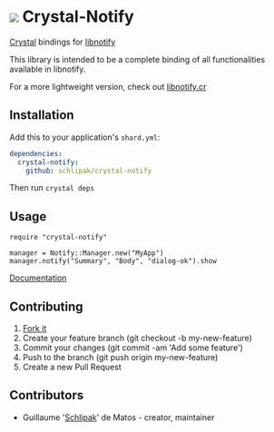 # ![](https://cdn.rawgit.com/Schlipak/crystal-notify/7adf48651fbf8eeadc7bfdf8ad536f5ca7b4b90a/res/icon.svg) Crystal-Notify

[Crystal](https://crystal-lang.org/) bindings for [libnotify](https://developer.gnome.org/libnotify/)

This library is intended to be a complete binding of all functionalities available in libnotify.

For a more lightweight version, check out [libnotify.cr](https://github.com/splattael/libnotify.cr)

## Installation

Add this to your application's `shard.yml`:

```yaml
dependencies:
  crystal-notify:
    github: schlipak/crystal-notify
```

Then run `crystal deps`

## Usage

```crystal
require "crystal-notify"

manager = Notify::Manager.new("MyApp")
manager.notify("Summary", "Body", "dialog-ok").show
```

[Documentation](https://schlipak.github.io/crystal-notify/)

## Contributing

1. [Fork it](https://github.com/schlipak/crystal-notify/fork)
2. Create your feature branch (git checkout -b my-new-feature)
3. Commit your changes (git commit -am 'Add some feature')
4. Push to the branch (git push origin my-new-feature)
5. Create a new Pull Request

## Contributors

- Guillaume '[Schlipak](https://github.com/schlipak)' de Matos - creator, maintainer
